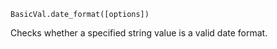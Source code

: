 ```BasicVal.date_format([options])```

Checks whether a specified string value is a valid date format.